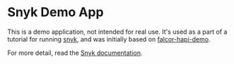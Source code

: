 Snyk Demo App
===

This is a demo application, not intended for real use.
It's used as a part of a tutorial for running [snyk](https://snyk.io/), and was initially based on [falcor-hapi-demo](https://github.com/Netflix/falcor-hapi-demo).

For more detail, read the [Snyk documentation](https://snyk.io/docs/).
